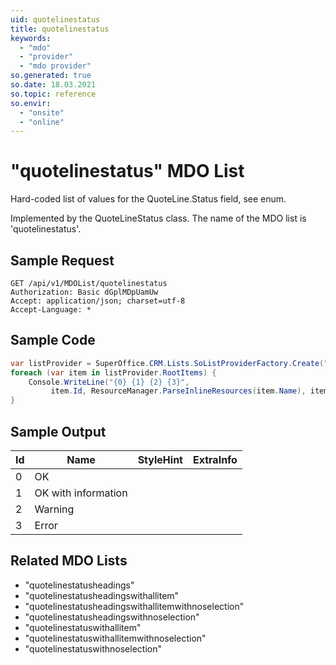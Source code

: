 ```yaml
---
uid: quotelinestatus
title: quotelinestatus
keywords:
  - "mdo"
  - "provider"
  - "mdo provider"
so.generated: true
so.date: 18.03.2021
so.topic: reference
so.envir:
  - "onsite"
  - "online"
---
```


# "quotelinestatus" MDO List
Hard-coded list of values for the QuoteLine.Status field, see <see cref="T:SuperOffice.Data.QuoteStatus" /> enum.



Implemented by the <see cref="T:SuperOffice.CRM.Lists.QuoteLineStatus">QuoteLineStatus</see> class.
The name of the MDO list is 'quotelinestatus'.




## Sample Request

```http!
GET /api/v1/MDOList/quotelinestatus
Authorization: Basic dGplMDpUamUw
Accept: application/json; charset=utf-8
Accept-Language: *

```

## Sample Code
```cs
var listProvider = SuperOffice.CRM.Lists.SoListProviderFactory.Create("quotelinestatus", forceFlatList: true);
foreach (var item in listProvider.RootItems) {
    Console.WriteLine("{0} {1} {2} {3}", 
         item.Id, ResourceManager.ParseInlineResources(item.Name), item.StyleHint, item.ExtraInfo);
}
```

## Sample Output

|Id   | Name  |StyleHint|ExtraInfo |
| --- | ----- | ------- | -------- |
|0|OK|||
|1|OK with information|||
|2|Warning|||
|3|Error|||


## Related MDO Lists

* "quotelinestatusheadings"
* "quotelinestatusheadingswithallitem"
* "quotelinestatusheadingswithallitemwithnoselection"
* "quotelinestatusheadingswithnoselection"
* "quotelinestatuswithallitem"
* "quotelinestatuswithallitemwithnoselection"
* "quotelinestatuswithnoselection"
